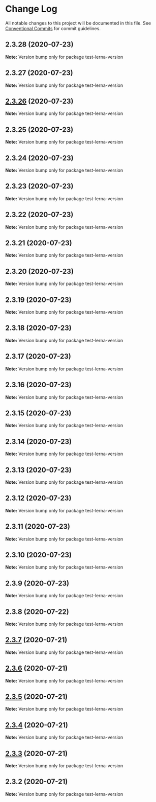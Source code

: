 # Change Log

All notable changes to this project will be documented in this file.
See [Conventional Commits](https://conventionalcommits.org) for commit guidelines.

## 2.3.28 (2020-07-23)

**Note:** Version bump only for package test-lerna-version





## 2.3.27 (2020-07-23)

**Note:** Version bump only for package test-lerna-version





## [2.3.26](https://github.com/vydimitrov/test-lerna-version/compare/v2.3.25...v2.3.26) (2020-07-23)

**Note:** Version bump only for package test-lerna-version






## 2.3.25 (2020-07-23)

**Note:** Version bump only for package test-lerna-version





## 2.3.24 (2020-07-23)

**Note:** Version bump only for package test-lerna-version





## 2.3.23 (2020-07-23)

**Note:** Version bump only for package test-lerna-version





## 2.3.22 (2020-07-23)

**Note:** Version bump only for package test-lerna-version





## 2.3.21 (2020-07-23)

**Note:** Version bump only for package test-lerna-version





## 2.3.20 (2020-07-23)

**Note:** Version bump only for package test-lerna-version





## 2.3.19 (2020-07-23)

**Note:** Version bump only for package test-lerna-version





## 2.3.18 (2020-07-23)

**Note:** Version bump only for package test-lerna-version





## 2.3.17 (2020-07-23)

**Note:** Version bump only for package test-lerna-version





## 2.3.16 (2020-07-23)

**Note:** Version bump only for package test-lerna-version





## 2.3.15 (2020-07-23)

**Note:** Version bump only for package test-lerna-version





## 2.3.14 (2020-07-23)

**Note:** Version bump only for package test-lerna-version





## 2.3.13 (2020-07-23)

**Note:** Version bump only for package test-lerna-version





## 2.3.12 (2020-07-23)

**Note:** Version bump only for package test-lerna-version





## 2.3.11 (2020-07-23)

**Note:** Version bump only for package test-lerna-version





## 2.3.10 (2020-07-23)

**Note:** Version bump only for package test-lerna-version





## 2.3.9 (2020-07-23)

**Note:** Version bump only for package test-lerna-version





## 2.3.8 (2020-07-22)

**Note:** Version bump only for package test-lerna-version





## [2.3.7](https://github.com/vydimitrov/test-lerna-version/compare/v2.3.6...v2.3.7) (2020-07-21)

**Note:** Version bump only for package test-lerna-version





## [2.3.6](https://github.com/vydimitrov/test-lerna-version/compare/v2.3.5...v2.3.6) (2020-07-21)

**Note:** Version bump only for package test-lerna-version





## [2.3.5](https://github.com/vydimitrov/test-lerna-version/compare/v2.3.4...v2.3.5) (2020-07-21)

**Note:** Version bump only for package test-lerna-version





## [2.3.4](https://github.com/vydimitrov/test-lerna-version/compare/v2.3.3...v2.3.4) (2020-07-21)

**Note:** Version bump only for package test-lerna-version





## [2.3.3](https://github.com/vydimitrov/test-lerna-version/compare/v2.3.2...v2.3.3) (2020-07-21)

**Note:** Version bump only for package test-lerna-version





## 2.3.2 (2020-07-21)

**Note:** Version bump only for package test-lerna-version

